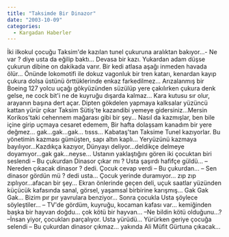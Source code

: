 ```yaml
---
title: "Taksimde Bir Dinazor"
date: "2003-10-09"
categories: 
  - Kargadan Haberler
---
```


İki ilkokul çocuğu Taksim'de kazılan tunel çukuruna aralıktan bakıyor...- Ne var ? diye usta da eğilip baktı... Devasa bir kazı. Yukardan adam düşse çukurun dibine on dakikada varır. Bir kedi atlasa aşağı inmeden havada ölür... Önünde lokomotifi ile dokuz vagonluk bir tren katarı, kenardan kayıp çukura dolsa üstünü örttüklerinde enkaz farkedilmez... Arızalanmış bir Boeing 127 yolcu uçağı gökyüzünden süzülüp yere çakılırken çukura denk gelse, ne cock bit'i ne de kuyruğu dışarda kalmaz... Kara kutusu sır olur, arayanın başına dert açar. Dipten gökdelen yapmaya kalksalar yüzüncü kattan yürür çıkar Taksim Sütiş'te kazandibi yemeye gidersiniz...Mersin Korikos'taki cehennem mağarası gibi bir şey... Nasıl da kazmışlar, ben bile içine girip uçmaya cesaret edemem, Bir hafta dolaşsam kanadım bir yere değmez... gak...gak...gak... tısss... Kabataş'tan Taksime Tunel kazıyorlar. Bu yönetimin kazması gümüşten, sapı altın kaplı... Yeryüzünü kazmaya bayılıyor...Kazdıkça kazıyor, Dünyayı deliyor...deldikçe delmeye doyamıyor...gak gak...neyse... Ustanın yaklaştığını gören iki çocuktan biri seslendi – Bu çukurdan Dinasor çıkar mı ? Usta şaşırdı hafifçe güldü... –Nereden çıkacak dinasor ? dedi. Çocuk cevap verdi – Bu çukurdan... – Sen dinasor gördün mü ? dedi usta... Çocuk yerinde duramıyor... zıp zıp zıplıyor...afacan bir şey... Ekran önlerinde geçen deli, uçuk saatlar yüzünden küçücük kafasında sanal, görsel, yaşamsal birbirine karışmış... Gak Gak Gak... Bizim pır pır yavrulara benziyor... Sonra çocukla Usta şöylece söyleştiler... – TV'de gördüm, kuyruğu, kocaman kafası var... kemiğinden başka bir hayvan doğdu... çok kötü bir hayvan... –Ne bildin kötü olduğunu...? –İnsan yiyor, çocukları parçalıyor. Usta yürüdü... Yürürken geriye çocuğa selendi – Bu çukurdan dinasor çıkmaz... yakında Ali Müfit Gürtuna çıkacak...

